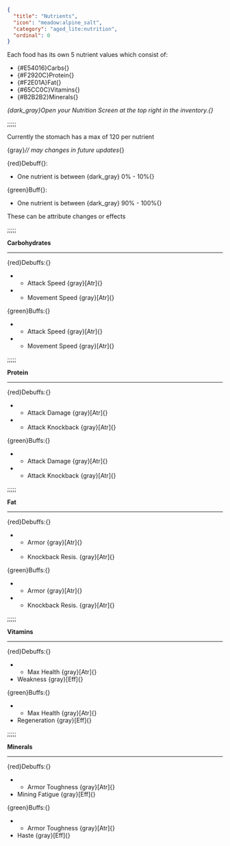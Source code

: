 ```json
{
  "title": "Nutrients",
  "icon": "meadow:alpine_salt",
  "category": "aged_lite:nutrition",
  "ordinal": 0
}
```

Each food has its own 5 nutrient values which consist of:

- {#E54016}Carbs{}
- {#F2920C}Protein{}
- {#F2E01A}Fat{}
- {#65CC0C}Vitamins{}
- {#B2B2B2}Minerals{}

*{dark_gray}Open your Nutrition Screen at the top right in the inventory.{}*

;;;;;

Currently the stomach has a max of 120 per nutrient

{gray}*// may changes in future updates*{}


{red}Debuff{}:
- One nutrient is between {dark_gray}
0% - 10%{}

{green}Buff{}:
- One nutrient is between {dark_gray}
90% - 100%{}


These can be attribute changes or effects

;;;;;


**Carbohydrates**

---

{red}Debuffs:{}
- - Attack Speed {gray}[Atr]{}
- - Movement Speed {gray}[Atr]{}

{green}Buffs:{}
- + Attack Speed {gray}[Atr]{}
- + Movement Speed {gray}[Atr]{}

;;;;;


**Protein**

---

{red}Debuffs:{}
- - Attack Damage {gray}[Atr]{}
- - Attack Knockback {gray}[Atr]{}

{green}Buffs:{}
- + Attack Damage {gray}[Atr]{}
- + Attack Knockback {gray}[Atr]{}

;;;;;


**Fat**

---

{red}Debuffs:{}
- - Armor {gray}[Atr]{}
- - Knockback Resis. {gray}[Atr]{}

{green}Buffs:{}
- + Armor {gray}[Atr]{}
- + Knockback Resis. {gray}[Atr]{}

;;;;;


**Vitamins**

---

{red}Debuffs:{}
- - Max Health {gray}[Atr]{}
- Weakness {gray}[Eff]{}

{green}Buffs:{}
- + Max Health {gray}[Atr]{}
- Regeneration {gray}[Eff]{}

;;;;;


**Minerals**

---

{red}Debuffs:{}
- - Armor Toughness {gray}[Atr]{}
- Mining Fatigue {gray}[Eff]{}

{green}Buffs:{}
- + Armor Toughness {gray}[Atr]{}
- Haste {gray}[Eff]{}